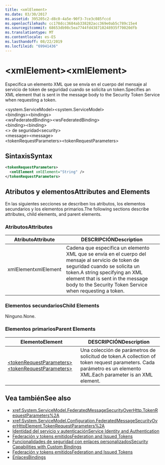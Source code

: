 ```yaml
---
title: <xmlElement>
ms.date: 03/30/2017
ms.assetid: 395205c2-d8c0-4a5e-90f3-7ce3c085fccd
ms.openlocfilehash: cc178dcc3684ab338282acc369e0ab5c789c15e4
ms.sourcegitcommit: 68653db98c5ea7744fd438710248935f70020dfb
ms.translationtype: MT
ms.contentlocale: es-ES
ms.lasthandoff: 08/22/2019
ms.locfileid: "69941436"
---
```

# <a name="xmlelement"></a><span data-ttu-id="1dcf5-101">\<xmlElement></span><span class="sxs-lookup"><span data-stu-id="1dcf5-101">\<xmlElement></span></span>
<span data-ttu-id="1dcf5-102">Especifica un elemento XML que se envía en el cuerpo del mensaje al servicio de token de seguridad cuando se solicita un token.</span><span class="sxs-lookup"><span data-stu-id="1dcf5-102">Specifies an XML element that is sent in the message body to the Security Token Service when requesting a token.</span></span>  
  
 <span data-ttu-id="1dcf5-103">\<system.ServiceModel></span><span class="sxs-lookup"><span data-stu-id="1dcf5-103">\<system.ServiceModel></span></span>  
<span data-ttu-id="1dcf5-104">\<bindings></span><span class="sxs-lookup"><span data-stu-id="1dcf5-104">\<bindings></span></span>  
<span data-ttu-id="1dcf5-105">\<wsFederatedBinding></span><span class="sxs-lookup"><span data-stu-id="1dcf5-105">\<wsFederatedBinding></span></span>  
<span data-ttu-id="1dcf5-106">\<binding></span><span class="sxs-lookup"><span data-stu-id="1dcf5-106">\<binding></span></span>  
<span data-ttu-id="1dcf5-107">\<> de seguridad</span><span class="sxs-lookup"><span data-stu-id="1dcf5-107">\<security></span></span>  
<span data-ttu-id="1dcf5-108">\<message></span><span class="sxs-lookup"><span data-stu-id="1dcf5-108">\<message></span></span>  
<span data-ttu-id="1dcf5-109">\<tokenRequestParameters></span><span class="sxs-lookup"><span data-stu-id="1dcf5-109">\<tokenRequestParameters></span></span>  
  
## <a name="syntax"></a><span data-ttu-id="1dcf5-110">Sintaxis</span><span class="sxs-lookup"><span data-stu-id="1dcf5-110">Syntax</span></span>  
  
```xml  
<tokenRequestParameters>
  <xmlElement xmlElement="String" />
</tokenRequestParameters>
```  
  
## <a name="attributes-and-elements"></a><span data-ttu-id="1dcf5-111">Atributos y elementos</span><span class="sxs-lookup"><span data-stu-id="1dcf5-111">Attributes and Elements</span></span>  
 <span data-ttu-id="1dcf5-112">En las siguientes secciones se describen los atributos, los elementos secundarios y los elementos primarios.</span><span class="sxs-lookup"><span data-stu-id="1dcf5-112">The following sections describe attributes, child elements, and parent elements.</span></span>  
  
### <a name="attributes"></a><span data-ttu-id="1dcf5-113">Atributos</span><span class="sxs-lookup"><span data-stu-id="1dcf5-113">Attributes</span></span>  
  
|<span data-ttu-id="1dcf5-114">Atributo</span><span class="sxs-lookup"><span data-stu-id="1dcf5-114">Attribute</span></span>|<span data-ttu-id="1dcf5-115">DESCRIPCIÓN</span><span class="sxs-lookup"><span data-stu-id="1dcf5-115">Description</span></span>|  
|---------------|-----------------|  
|<span data-ttu-id="1dcf5-116">xmlElement</span><span class="sxs-lookup"><span data-stu-id="1dcf5-116">xmlElement</span></span>|<span data-ttu-id="1dcf5-117">Cadena que especifica un elemento XML que se envía en el cuerpo del mensaje al servicio de token de seguridad cuando se solicita un token.</span><span class="sxs-lookup"><span data-stu-id="1dcf5-117">A string specifying an XML element that is sent in the message body to the Security Token Service when requesting a token.</span></span>|  
  
### <a name="child-elements"></a><span data-ttu-id="1dcf5-118">Elementos secundarios</span><span class="sxs-lookup"><span data-stu-id="1dcf5-118">Child Elements</span></span>  
 <span data-ttu-id="1dcf5-119">Ninguno.</span><span class="sxs-lookup"><span data-stu-id="1dcf5-119">None.</span></span>  
  
### <a name="parent-elements"></a><span data-ttu-id="1dcf5-120">Elementos primarios</span><span class="sxs-lookup"><span data-stu-id="1dcf5-120">Parent Elements</span></span>  
  
|<span data-ttu-id="1dcf5-121">Elemento</span><span class="sxs-lookup"><span data-stu-id="1dcf5-121">Element</span></span>|<span data-ttu-id="1dcf5-122">DESCRIPCIÓN</span><span class="sxs-lookup"><span data-stu-id="1dcf5-122">Description</span></span>|  
|-------------|-----------------|  
|[<span data-ttu-id="1dcf5-123">\<tokenRequestParameters></span><span class="sxs-lookup"><span data-stu-id="1dcf5-123">\<tokenRequestParameters></span></span>](tokenrequestparameters.md)|<span data-ttu-id="1dcf5-124">Una colección de parámetros de solicitud de token.</span><span class="sxs-lookup"><span data-stu-id="1dcf5-124">A collection of token request parameters.</span></span> <span data-ttu-id="1dcf5-125">Cada parámetro es un elemento XML.</span><span class="sxs-lookup"><span data-stu-id="1dcf5-125">Each parameter is an XML element.</span></span>|  
  
## <a name="see-also"></a><span data-ttu-id="1dcf5-126">Vea también</span><span class="sxs-lookup"><span data-stu-id="1dcf5-126">See also</span></span>

- <xref:System.ServiceModel.FederatedMessageSecurityOverHttp.TokenRequestParameters%2A>
- <xref:System.ServiceModel.Configuration.FederatedMessageSecurityOverHttpElement.TokenRequestParameters%2A>
- [<span data-ttu-id="1dcf5-127">Identidad del servicio y autenticación</span><span class="sxs-lookup"><span data-stu-id="1dcf5-127">Service Identity and Authentication</span></span>](../../../wcf/feature-details/service-identity-and-authentication.md)
- [<span data-ttu-id="1dcf5-128">Federación y tokens emitidos</span><span class="sxs-lookup"><span data-stu-id="1dcf5-128">Federation and Issued Tokens</span></span>](../../../wcf/feature-details/federation-and-issued-tokens.md)
- [<span data-ttu-id="1dcf5-129">Funcionalidades de seguridad con enlaces personalizados</span><span class="sxs-lookup"><span data-stu-id="1dcf5-129">Security Capabilities with Custom Bindings</span></span>](../../../wcf/feature-details/security-capabilities-with-custom-bindings.md)
- [<span data-ttu-id="1dcf5-130">Federación y tokens emitidos</span><span class="sxs-lookup"><span data-stu-id="1dcf5-130">Federation and Issued Tokens</span></span>](../../../wcf/feature-details/federation-and-issued-tokens.md)
- [<span data-ttu-id="1dcf5-131">Enlaces</span><span class="sxs-lookup"><span data-stu-id="1dcf5-131">Bindings</span></span>](../../../wcf/bindings.md)
